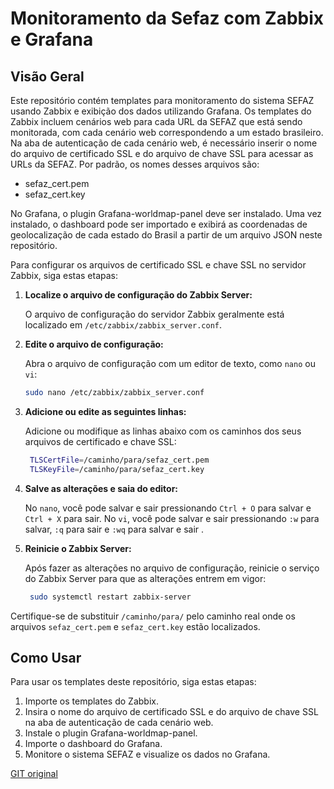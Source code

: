 # Monitoramento da Sefaz com Zabbix e Grafana

## Visão Geral

Este repositório contém templates para monitoramento do sistema SEFAZ usando Zabbix e exibição dos dados utilizando Grafana. Os templates do Zabbix incluem cenários web para cada URL da SEFAZ que está sendo monitorada, com cada cenário web correspondendo a um estado brasileiro. Na aba de autenticação de cada cenário web, é necessário inserir o nome do arquivo de certificado SSL e do arquivo de chave SSL para acessar as URLs da SEFAZ. Por padrão, os nomes desses arquivos são:

- sefaz_cert.pem
- sefaz_cert.key

No Grafana, o plugin Grafana-worldmap-panel deve ser instalado. Uma vez instalado, o dashboard pode ser importado e exibirá as coordenadas de geolocalização de cada estado do Brasil a partir de um arquivo JSON neste repositório.

Para configurar os arquivos de certificado SSL e chave SSL no servidor Zabbix, siga estas etapas:

1. **Localize o arquivo de configuração do Zabbix Server:**

   O arquivo de configuração do servidor Zabbix geralmente está localizado em `/etc/zabbix/zabbix_server.conf`.

2. **Edite o arquivo de configuração:**

   Abra o arquivo de configuração com um editor de texto, como `nano` ou `vi`:

   ```bash
   sudo nano /etc/zabbix/zabbix_server.conf
	 ```

3. **Adicione ou edite as seguintes linhas:**

   Adicione ou modifique as linhas abaixo com os caminhos dos seus arquivos de certificado e chave SSL:

   ```bash
	TLSCertFile=/caminho/para/sefaz_cert.pem
	TLSKeyFile=/caminho/para/sefaz_cert.key
	 ```

4. **Salve as alterações e saia do editor:**

	No `nano`, você pode salvar e sair pressionando `Ctrl + O` para salvar e `Ctrl + X` para sair.
  No `vi`, você pode salvar e sair pressionando `:w` para salvar, `:q` para sair e `:wq` para salvar e sair .

5. **Reinicie o Zabbix Server:**

	Após fazer as alterações no arquivo de configuração, reinicie o serviço do Zabbix Server para que as alterações entrem em vigor:

   ```bash
	sudo systemctl restart zabbix-server
	 ```

Certifique-se de substituir `/caminho/para/` pelo caminho real onde os arquivos `sefaz_cert.pem` e `sefaz_cert.key` estão localizados.

## Como Usar

Para usar os templates deste repositório, siga estas etapas:

1. Importe os templates do Zabbix.
2. Insira o nome do arquivo de certificado SSL e do arquivo de chave SSL na aba de autenticação de cada cenário web.
3. Instale o plugin Grafana-worldmap-panel.
4. Importe o dashboard do Grafana.
5. Monitore o sistema SEFAZ e visualize os dados no Grafana.

[GIT original](https://github.com/thePaulRichard/zabbix-templates/tree/main/sefaz)